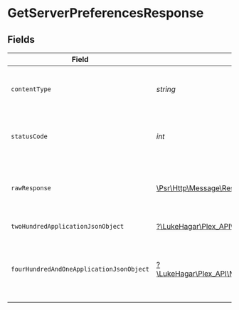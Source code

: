 # GetServerPreferencesResponse


## Fields

| Field                                                                                                                                              | Type                                                                                                                                               | Required                                                                                                                                           | Description                                                                                                                                        |
| -------------------------------------------------------------------------------------------------------------------------------------------------- | -------------------------------------------------------------------------------------------------------------------------------------------------- | -------------------------------------------------------------------------------------------------------------------------------------------------- | -------------------------------------------------------------------------------------------------------------------------------------------------- |
| `contentType`                                                                                                                                      | *string*                                                                                                                                           | :heavy_check_mark:                                                                                                                                 | HTTP response content type for this operation                                                                                                      |
| `statusCode`                                                                                                                                       | *int*                                                                                                                                              | :heavy_check_mark:                                                                                                                                 | HTTP response status code for this operation                                                                                                       |
| `rawResponse`                                                                                                                                      | [\Psr\Http\Message\ResponseInterface](https://www.php-fig.org/psr/psr-7/#33-psrhttpmessageresponseinterface)                                       | :heavy_check_mark:                                                                                                                                 | Raw HTTP response; suitable for custom response parsing                                                                                            |
| `twoHundredApplicationJsonObject`                                                                                                                  | [?\LukeHagar\Plex_API\Models\Operations\GetServerPreferencesResponseBody](../../Models/Operations/GetServerPreferencesResponseBody.md)             | :heavy_minus_sign:                                                                                                                                 | Server Preferences                                                                                                                                 |
| `fourHundredAndOneApplicationJsonObject`                                                                                                           | [?\LukeHagar\Plex_API\Models\Operations\GetServerPreferencesServerResponseBody](../../Models/Operations/GetServerPreferencesServerResponseBody.md) | :heavy_minus_sign:                                                                                                                                 | Unauthorized - Returned if the X-Plex-Token is missing from the header or query.                                                                   |